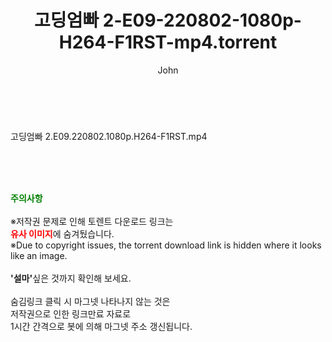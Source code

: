 ﻿---
layout: post
title:  "고딩엄빠 2-E09-220802-1080p-H264-F1RST-mp4.torrent"
author: John
categories: [ 방송/음악 ]
tags: [  ]
image:  
description: "고딩엄빠 2-E09-220802-1080p-H264-F1RST-mp4 torrent 정보 공유"
toc: true
toc_sticky: true
---

<br>
<div class="view-img">
<a class="view_image" href="https://torrentmobile59.com/bbs/view_image.php?fn=%2Fdata%2Ffile%2Fmusic%2F3659260999_vsDKQEl3_ad61f0844956f47e57986ac874d3347ecd349556.jpg" target="_blank"><img alt="" class="img-tag" content="https://torrentmobile59.com/data/file/music/3659260999_vsDKQEl3_ad61f0844956f47e57986ac874d3347ecd349556.jpg" itemprop="image" src="https://torrentmobile59.com/data/file/music/thumb-3659260999_vsDKQEl3_ad61f0844956f47e57986ac874d3347ecd349556_835x2213.jpg"/></a></div><div class="view-content" itemprop="description">
<p>고딩엄빠 2.E09.220802.1080p.H264-F1RST.mp4<br/></p> </div>
    
<br><br><br>
<p data-ke-size="size16"><b><span style="color: green;">주의사항</span></b><br /><br />※저작권 문제로 인해 토렌트 다운로드 링크는<br /><b><span style="color: red;">유사 이미지</span></b>에 숨겨뒀습니다.<br />※Due to copyright issues, the torrent download link is hidden where it looks like an image.<br /><br /><b>'설마'</b>싶은 것까지 확인해 보세요.<br /><br />숨김링크 클릭 시 마그넷 나타나지 않는 것은<br />저작권으로 인한 링크만료 자료로<br />1시간 간격으로 봇에 의해 마그넷 주소 갱신됩니다.</p>
